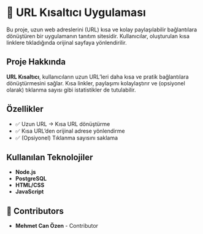 # 🔗 URL Kısaltıcı Uygulaması

Bu proje, uzun web adreslerini (URL) kısa ve kolay paylaşılabilir bağlantılara dönüştüren bir uygulamanın tanıtım sitesidir. Kullanıcılar, oluşturulan kısa linklere tıkladığında orijinal sayfaya yönlendirilir.

## Proje Hakkında
**URL Kısaltıcı**, kullanıcıların uzun URL’leri daha kısa ve pratik bağlantılara dönüştürmesini sağlar. Kısa linkler, paylaşımı kolaylaştırır ve (opsiyonel olarak) tıklanma sayısı gibi istatistikler de tutulabilir.

## Özellikler
- ✅ Uzun URL → Kısa URL dönüştürme
- ✅ Kısa URL’den orijinal adrese yönlendirme
- ✅ (Opsiyonel) Tıklanma sayısını saklama

## Kullanılan Teknolojiler
- **Node.js**
- **PostgreSQL**
- **HTML/CSS**
- **JavaScript**

## 👥 Contributors

- **Mehmet Can Özen** - Contributor 

